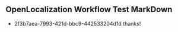 ## OpenLocalization Workflow Test MarkDown
* 2f3b7aea-7993-421d-bbc9-442533204d1d thanks!

<!--HONumber=Jul16_HO4-->


